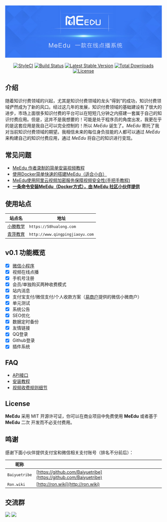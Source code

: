 <p align="center"><img src="public/images/meedu.jpg"/></p>

<p align="center">
<a href="https://github.styleci.io/repos/127536154"><img src="https://github.styleci.io/repos/127536154/shield?branch=master" alt="StyleCI"></a>
<a href="https://travis-ci.org/Qsnh/meedu"><img src="https://travis-ci.org/Qsnh/meedu.svg?branch=master" alt="Build Status"></a>
<a href="https://packagist.org/packages/Qsnh/meedu"><img src="https://poser.pugx.org/qsnh/meedu/v/stable.svg" alt="Latest Stable Version"></a>
<a href="https://packagist.org/packages/Qsnh/meedu"><img src="https://poser.pugx.org/qsnh/meedu/downloads" alt="Total Downloads"></a>
<a href="https://packagist.org/packages/Qsnh/meedu"><img src="https://poser.pugx.org/qsnh/meedu/license" alt="License"></a>
</p>

## 介绍

随着知识付费领域的兴起，尤其是知识付费领域的龙头“得到”的成功，知识付费领域俨然成为了新的风口。经过这几年的发展，知识付费领域的基础建设有了很大的进步，市场上面很多知识付费的平台可以在短短几分钟之内搭建一套属于自己的知识付费应用。但是，这并不是我想要的！可能是处于程序员的角度出发，我更在乎的是这套应用是我自己可以完全控制的！所以 *MeEdu* 诞生了。*MeEdu* 寄托了我对当前知识付费领域的期望。我相信未来的每位身负技能的人都可以通过 *MeEdu* 来构建自己的知识付费应用，通过 *MeEdu* 将自己的知识进行变现。

## 常见问题

- [MeEdu 作者录制的简单安装视频教程](https://www.bilibili.com/video/av36024146/)  
- [使用Docker简单快速的搭建MeEdu（适合小白）](https://www.bilibili.com/video/av44963351/)
- [MeEdu使用阿里云视频加密服务保障视频安全性(手把手教程)](https://www.bilibili.com/video/av45755754/)
- [**一条命令安装MeEdu（Docker方式），由 MeEdu 社区小伙伴提供**](https://github.com/Baiyuetribe/meedu)

## 使用站点

| 站点名 | 地址 |
| --- | --- |
| [小滕教学](https://58hualong.com) | `https://58hualong.com` |
| [青萍教育](http://www.qingpingjiaoyu.com/) | `http://www.qingpingjiaoyu.com` |


## v0.1 功能概览

- [x] [微信小程序](https://github.com/YTU94/meedu-wxapp)
- [x] 视频在线点播
- [x] 手机号注册
- [x] 会员/单独购买两种收费模式
- [x] 站内消息
- [x] 支付宝支付/微信支付/个人收款方案（[易商户](https://1shanghu.com)提供的微信小微商户）
- [x] 单元测试
- [x] 系统公告
- [x] SEO优化
- [x] 数据定时备份
- [x] 友情链接
- [x] QQ登录
- [x] Github登录
- [x] 插件系统

## FAQ

- [API接口](docs/api/v1/README.md)
- [安装教程](docs/安装教程.md)
- [视频收费规则细节](docs/收费规则.md)

## License

**MeEdu** 采用 MIT 开源许可证，你可以在商业项目中免费使用 **MeEdu** 或者基于 **MeEdu** 二次 开发而不必支付费用。

## 鸣谢

感谢下面小伙伴提供支付宝和微信相关支付账号（排名不分前后）：  

| 昵称 | |
| --- | --- |
| `Baiyuetribe` | [https://github.com/Baiyuetribe](https://github.com/Baiyuetribe) |
| `Ron.wiki` | [http://ron.wiki](http://ron.wiki) |

## 交流群

<p>
<img src="https://s1.ax1x.com/2018/09/29/ilrWvt.jpg" width=300>
<img src="https://s1.ax1x.com/2018/09/29/ilrhKP.png" width=300>
</p>

